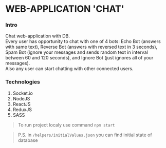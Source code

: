 # WEB-APPLICATION 'CHAT'

### Intro
Chat web-application with DB. <br/>
Every user has opportunity to chat with one of 4 bots: Echo Bot (answers with same text), Reverse Bot (answers with reversed text in 3 seconds), Spam Bot (ignore your messages and sends random text in interval between 60 and 120 seconds), and Ignore Bot (just ignores all of your messages). <br/>
Also any user can start chatting with other connected users.

### Technologies
1. Socket.io
1. NodeJS
1. ReactJS
1. ReduxJS
1. SASS

> To run project localy use command `npm start`

> P.S. in `/helpers/initialValues.json` you can find initial state of database